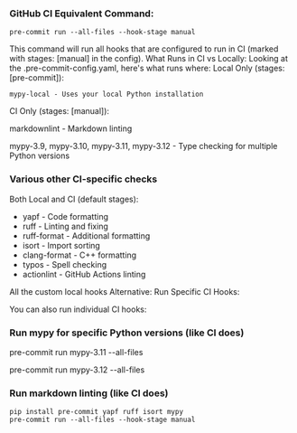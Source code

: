 ### GitHub CI Equivalent Command:
```
pre-commit run --all-files --hook-stage manual
```
This command will run all hooks that are configured to run in CI (marked with stages: [manual] in the config).
What Runs in CI vs Locally:
Looking at the .pre-commit-config.yaml, here's what runs where:
Local Only (stages: [pre-commit]):
```
mypy-local - Uses your local Python installation
```
CI Only (stages: [manual]):

markdownlint - Markdown linting

mypy-3.9, mypy-3.10, mypy-3.11, mypy-3.12 - Type checking for multiple Python versions

### Various other CI-specific checks

Both Local and CI (default stages):

- yapf - Code formatting
- ruff - Linting and fixing
- ruff-format - Additional formatting
- isort - Import sorting
- clang-format - C++ formatting
- typos - Spell checking
- actionlint - GitHub Actions linting

All the custom local hooks
Alternative: Run Specific CI Hooks:

You can also run individual CI hooks:



### Run mypy for specific Python versions (like CI does)

pre-commit run mypy-3.11 --all-files

pre-commit run mypy-3.12 --all-files

### Run markdown linting (like CI does)

```
pip install pre-commit yapf ruff isort mypy
pre-commit run --all-files --hook-stage manual
```
